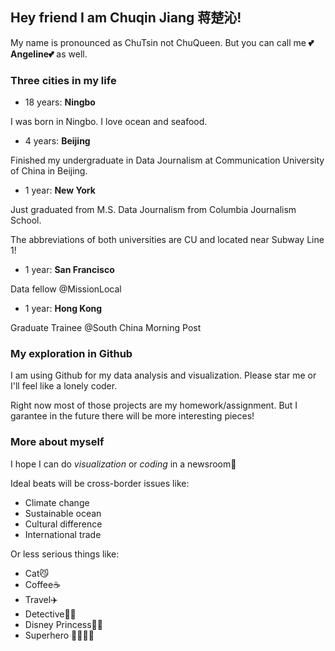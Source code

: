 ## Hey friend I am Chuqin Jiang 蒋楚沁!

My name is pronounced as ChuTsin not ChuQueen. But you can call me **💕Angeline💕** as well.

### Three cities in my life

- 18 years: **Ningbo**

I was born in Ningbo. I love ocean and seafood.

- 4 years: **Beijing**

Finished my undergraduate in Data Journalism at Communication University of China in Beijing.

- 1 year: **New York**

Just graduated from M.S. Data Journalism from Columbia Journalism School.

The abbreviations of both universities are CU and located near Subway Line 1!

- 1 year: **San Francisco**

Data fellow @MissionLocal

- 1 year: **Hong Kong**

Graduate Trainee @South China Morning Post

### My exploration in Github

I am using Github for my data analysis and visualization. Please star me or I'll feel like a lonely coder.

Right now most of those projects are my homework/assignment. But I garantee in the future there will be more interesting pieces!

### More about myself

I hope I can do *visualization* or *coding* in a newsroom🚀

Ideal beats will be cross-border issues like:
- Climate change
- Sustainable ocean
- Cultural difference
- International trade

Or less serious things like:
- Cat😼 
- Coffee☕️ 
- Travel✈️ 
- Detective🕵🏻 
- Disney Princess👸🏻 
- Superhero 🦸‍♀️🦸‍♂️
